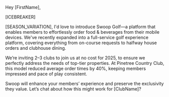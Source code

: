 Hey [FirstName],

[ICEBREAKER]

[SEASON_VARIATION], I'd love to introduce Swoop Golf—a platform that enables members to effortlessly order food & beverages from their mobile devices. We've recently expanded into a full-service golf experience platform, covering everything from on-course requests to halfway house orders and clubhouse dining.

We’re inviting 2–3 clubs to join us at no cost for 2025, to ensure we perfectly address the needs of top-tier properties. At Pinetree Country Club, this model reduced average order times by 40%, keeping members impressed and pace of play consistent.

Swoop will enhance your members’ experience and preserve the exclusivity they value. Let’s chat about how this might work for [ClubName]?
